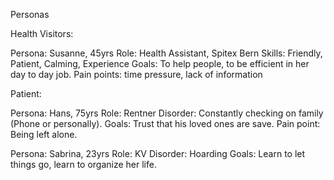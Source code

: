 Personas

Health Visitors:

Persona: Susanne, 45yrs
Role: Health Assistant, Spitex Bern
Skills: Friendly, Patient, Calming, Experience
Goals: To help people, to be efficient in her day to day job.
Pain points: time pressure, lack of information


Patient:

Persona: Hans, 75yrs
Role: Rentner
Disorder: Constantly checking on family (Phone or personally).
Goals: Trust that his loved ones are save.
Pain point: Being left alone.

Persona: Sabrina, 23yrs
Role: KV
Disorder: Hoarding
Goals: Learn to let things go, learn to organize her life.



